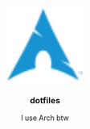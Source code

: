 <div align="center">
    <img src="./.assets/arch-logo.svg" width="150">
    <h3 align="center">dotfiles</h3>
    <p>I use Arch btw</p>
</div>